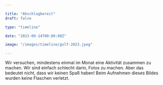 ```yaml
---

title: "Abschlagbereit"
draft: false

type: "timeline"

date: "2023-09-14T00:00:00Z"

image: "/images/timeline/golf-2023.jpeg"

---
```


Wir versuchen, mindestens einmal im Monat eine Aktivität zusammen zu machen. Wir sind 
einfach schlecht darin, Fotos zu machen. Aber das bedeutet nicht, dass wir 
keinen Spaß haben! Beim Aufnehmen dieses Bildes wurden keine Flaschen 
verletzt. 
